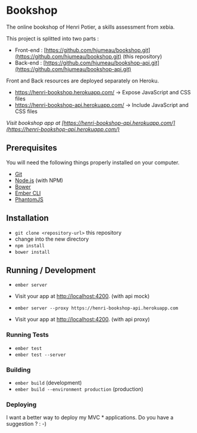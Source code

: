 # Bookshop

The online bookshop of Henri Potier, a skills assessment from xebia.

This project is splitted into two parts :

* Front-end : [https://github.com/hjumeau/bookshop.git](https://github.com/hjumeau/bookshop.git) (this repository)
* Back-end : [https://github.com/hjumeau/bookshop-api.git](https://github.com/hjumeau/bookshop-api.git)

Front and Back resources are deployed separately on Heroku.

* https://henri-bookshop.herokuapp.com/ -> Expose JavaScript and CSS files
* https://henri-bookshop-api.herokuapp.com/ -> Include JavaScript and CSS files

*Visit bookshop app at [https://henri-bookshop-api.herokuapp.com/](https://henri-bookshop-api.herokuapp.com/)*

## Prerequisites

You will need the following things properly installed on your computer.

* [Git](http://git-scm.com/)
* [Node.js](http://nodejs.org/) (with NPM)
* [Bower](http://bower.io/)
* [Ember CLI](http://www.ember-cli.com/)
* [PhantomJS](http://phantomjs.org/)

## Installation

* `git clone <repository-url>` this repository
* change into the new directory
* `npm install`
* `bower install`

## Running / Development

* `ember server`
* Visit your app at [http://localhost:4200](http://localhost:4200). (with api mock)

* `ember server --proxy https://henri-bookshop-api.herokuapp.com`
* Visit your app at [http://localhost:4200](http://localhost:4200). (with api proxy)

### Running Tests

* `ember test` 
* `ember test --server`

### Building

* `ember build` (development)
* `ember build --environment production` (production)

### Deploying

I want a better way to deploy my MVC * applications.
Do you have a suggestion ? : -)
